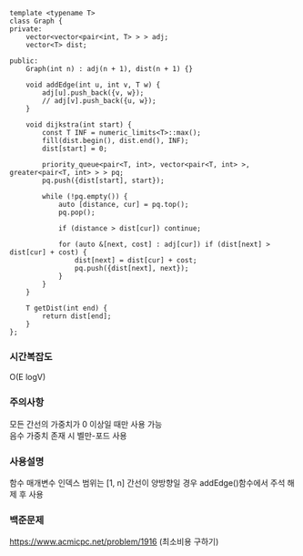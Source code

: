 ```cp
template <typename T>
class Graph {
private:
    vector<vector<pair<int, T> > > adj;
    vector<T> dist;

public:
    Graph(int n) : adj(n + 1), dist(n + 1) {}

    void addEdge(int u, int v, T w) {
        adj[u].push_back({v, w});
        // adj[v].push_back({u, w});
    }

    void dijkstra(int start) {
        const T INF = numeric_limits<T>::max();
        fill(dist.begin(), dist.end(), INF);
        dist[start] = 0;

        priority_queue<pair<T, int>, vector<pair<T, int> >, greater<pair<T, int> > > pq;
        pq.push({dist[start], start});

        while (!pq.empty()) {
            auto [distance, cur] = pq.top();
            pq.pop();

            if (distance > dist[cur]) continue;

            for (auto &[next, cost] : adj[cur]) if (dist[next] > dist[cur] + cost) {
                dist[next] = dist[cur] + cost;
                pq.push({dist[next], next});
            }
        }
    }

    T getDist(int end) {
        return dist[end];
    }
};
```



### 시간복잡도 
O(E logV)

### 주의사항
모든 간선의 가중치가 0 이상일 때만 사용 가능   
음수 가중치 존재 시 벨만-포드 사용

### 사용설명
함수 매개변수 인덱스 범위는 [1, n]
간선이 양방향일 경우 addEdge()함수에서 주석 해제 후 사용

### 백준문제
https://www.acmicpc.net/problem/1916 (최소비용 구하기)

